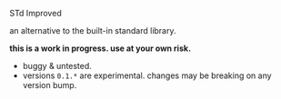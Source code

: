 STd Improved

an alternative to the built-in standard library.

**this is a work in progress. use at your own risk.**

- buggy & untested.
- versions `0.1.*` are experimental. changes may be breaking on any version bump.

